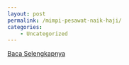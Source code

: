 ```yaml
---
layout: post
permalink: /mimpi-pesawat-naik-haji/
categories:
    - Uncategorized
---
```


[Baca Selengkapnya](/09)